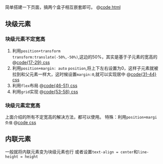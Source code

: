 简单搭建一下页面，搞两个盒子相互嵌套即可。
@[code html](./src/02-vertical-center-layout/index.html)

## 块级元素

### 块级元素不定宽高
1. 利用`position+transform`  
   `transform:translate(-50%,-50%)`,这边的50%，其实是基于子元素的宽高的
   @[code{17-29} css](./src/02-vertical-center-layout/style-1.css)
2. 利用`position+margin: auto`
   `position`,将上下左右设置为0，这样子元素就被拉到和父元素一样大，这时候设置`margin:0`,就可以实现居中
   @[code{31-44} css](./src/02-vertical-center-layout/style-1.css) 
3. 利用`flex`布局
   @[code{46-51} css](./src/02-vertical-center-layout/style-1.css)
4. 利用`grid`实现
   @[code{53-58} css](./src/02-vertical-center-layout/style-1.css) 

### 块级元素定宽高
上面介绍的所有不定宽高的解决方法，都可以使用。
特殊：利用`position+margi负值`
@[code css](./src/02-vertical-center-layout/style-2.css)

## 内联元素
一般就将内联元素变为块级元素也行
或者设置`text-align = center`和`line-height = height`